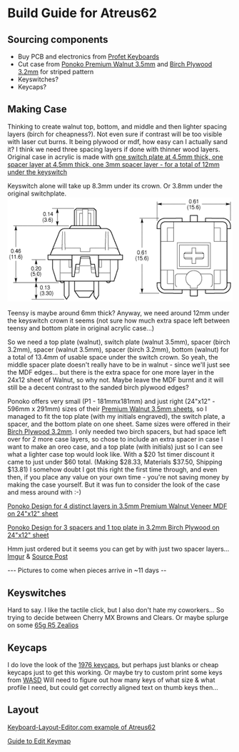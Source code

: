 # Build Guide for Atreus62

## Sourcing components

- Buy PCB and electronics from [Profet Keyboards](http://shop.profetkeyboards.com/product/atreus62-pcb)
- Cut case from [Ponoko Premium Walnut 3.5mm](https://www.ponoko.com/make-and-sell/show-material/598-premium-veneer-mdf-walnut#main-image) and [Birch Plywood 3.2mm](https://www.ponoko.com/make-and-sell/show-material/358-plywood-birch#main-image) for striped pattern
- Keyswitches?
- Keycaps?

## Making Case

Thinking to create walnut top, bottom, and middle and then lighter spacing layers (birch for cheapness?). Not even sure if contrast will be too visible with laser cut burns. It being plywood or mdf, how easy can I actually sand it? I think we need three spacing layers if done with thinner wood layers. Original case in acrylic is made with [one switch plate at 4.5mm thick, one spacer layer at 4.5mm thick, one 3mm spacer layer - for a total of 12mm under the keyswitch](https://github.com/profet23/atreus62/issues/1)

Keyswitch alone will take up 8.3mm under its crown. Or 3.8mm under the original switchplate. 
![Cherry MX Keyswitch Dimensions](images/cherrymx-dimensions.gif)

Teensy is maybe around 6mm thick? Anyway, we need around 12mm under the keyswitch crown it seems (not sure how much extra space left between teensy and bottom plate in original acrylic case...) 

So we need a top plate (walnut), switch plate (walnut 3.5mm), spacer (birch 3.2mm), spacer (walnut 3.5mm), spacer (birch 3.2mm), bottom (walnut) for a total of 13.4mm of usable space under the switch crown. So yeah, the middle spacer plate doesn't really have to be in walnut - since we'll just see the MDF edges... but there is the extra space for one more layer in the 24x12 sheet of Walnut, so why not. Maybe leave the MDF burnt and it will still be a decent contrast to the sanded birch plywood edges?

Ponoko offers very small (P1 - 181mmx181mm) and just right (24"x12" - 596mm x 291mm) sizes of their [Premium Walnut 3.5mm sheets](https://www.ponoko.com/make-and-sell/show-material/598-premium-veneer-mdf-walnut#main-image), so I managed to fit the top plate (with my initials engraved), the switch plate, a spacer, and the bottom plate on one sheet. Same sizes were offered in their [Birch Plywood 3.2mm](https://www.ponoko.com/make-and-sell/show-material/358-plywood-birch#main-image). I only needed two birch spacers, but had space left over for 2 more case layers, so chose to include an extra spacer in case I want to make an oreo case, and a top plate (with initials) just so I can see what a lighter case top would look like. With a $20 1st timer discount it came to just under $60 total. (Making $28.33, Materials $37.50, Shipping $13.81) I somehow doubt I got this right the first time through, and even then, if you place any value on your own time - you're not saving money by making the case yourself. But it was fun to consider the look of the case and mess around with :-)

[Ponoko Design for 4 distinct layers in 3.5mm Premium Walnut Veneer MDF on 24"x12" sheet](ponoko/4layers-initials-24x12-3.5mmPremiumWalnut.svg)

[Ponoko Design for 3 spacers and 1 top plate in 3.2mm Birch Plywood on 24"x12" sheet](ponoko/1topPlateInitials-3spacers-24x12-3.2mmBirchPly.svg)

Hmm just ordered but it seems you can get by with just two spacer layers... [Imgur](http://i.imgur.com/Tp04rdk.jpg) & [Source Post](https://www.reddit.com/r/MechanicalKeyboards/comments/5m8lz1/earthy_atreus62/dc25ng3/)

 --- Pictures to come when pieces arrive in ~11 days --
 
 ## Keyswitches 
 Hard to say. I like the tactile click, but I also don't hate my coworkers... So trying to decide between Cherry MX Browns and Clears. Or maybe splurge on some [65g R5 Zealios](https://zealpc.net/collections/switches/products/zealio)
 
 ## Keycaps
 I do love the look of the [1976 keycaps](https://www.reddit.com/r/MechanicalKeyboards/comments/4zk8ui/1976_on_my_60_atreus/), but perhaps just blanks or cheap keycaps just to get this working. Or maybe try to custom print some keys from [WASD](http://www.wasdkeyboards.com/index.php/products/printed-keycap-singles/reprinted-key.html) Will need to figure out how many keys of what size & what profile I need, but could get correctly aligned text on thumb keys then...
 
 ## Layout
[Keyboard-Layout-Editor.com example of Atreus62](http://www.keyboard-layout-editor.com/#/gists/88fcfd8e0b7d726525d0e391b0c93031) 

[Guide to Edit Keymap](http://nickgreen.info/quick-guide-how-to-edit-keymap-on-atreus62/)
